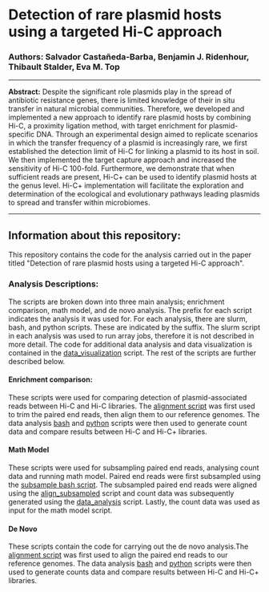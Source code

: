 # Detection of rare plasmid hosts using a targeted Hi-C approach

###  **Authors:** Salvador Castañeda-Barba, Benjamin J. Ridenhour, Thibault Stalder, Eva M. Top

**********

**Abstract:** Despite the significant role plasmids play in the spread of antibiotic resistance genes, there is limited knowledge of their in situ transfer in natural microbial communities. Therefore, we developed and implemented a new approach to identify rare plasmid hosts by combining Hi-C, a proximity ligation method, with target enrichment for plasmid-specific DNA. Through an experimental design aimed to replicate scenarios in which the transfer frequency of a plasmid is increasingly rare, we first established the detection limit of Hi-C for linking a plasmid to its host in soil. We then implemented the target capture approach and increased the sensitivity of Hi-C 100-fold. Furthermore, we demonstrate that when sufficient reads are present, Hi-C+ can be used to identify plasmid hosts at the genus level. Hi-C+ implementation will facilitate the exploration and determination of the ecological and evolutionary pathways leading plasmids to spread and transfer within microbiomes. 

**********

## Information about this repository:  

This repository contains the code for the analysis carried out in the paper titled "Detection of rare plasmid hosts using a targeted Hi-C approach". 

### **Analysis Descriptions:**
The scripts are broken down into three main analysis; enrichment comparison, math model, and de novo analysis. The prefix for each script indicates the analysis it was used for. For each analysis, there are slurm, bash, and python scripts. These are indicated by the suffix. The slurm script in each analysis was used to run array jobs, therefore it is not described in more detail. The code for additional data analysis and data visualization is contained in the [data_visualization](https://github.com/scastanedabarba/hic_targetcapture/blob/5e8dd7612579f241a3bebec3fcd9a47594ce25af/data_visualization.ipynb) script. The rest of the scripts are further described below. 

#### **Enrichment comparison:**
These scripts were used for comparing detection of plasmid-associated reads between Hi-C and Hi-C libraries. The [alignment script](https://github.com/scastanedabarba/hic_targetcapture/blob/a2e40c8f7c3e2a94853462ef104d2afccf45450f/enrichment_comparison.alignment.sh) was first used to trim the paired end reads, then align them to our reference genomes. The data analysis [bash](https://github.com/scastanedabarba/hic_targetcapture/blob/a2e40c8f7c3e2a94853462ef104d2afccf45450f/enrichment_comparison.data_analysis.sh) and [python](https://github.com/scastanedabarba/hic_targetcapture/blob/a2e40c8f7c3e2a94853462ef104d2afccf45450f/enrichment_comparison.data_analysis.py) scripts were then used to generate count data and compare results between Hi-C and Hi-C+ libraries.

#### **Math Model**
These scripts were used for subsampling paired end reads, analysing count data and running math model. Paired end reads were first subsampled using the [subsample bash script](https://github.com/scastanedabarba/hic_targetcapture/blob/a2e40c8f7c3e2a94853462ef104d2afccf45450f/math_model.subsample.sh). The subsampled paired end reads were aligned using the [align_subsampled](https://github.com/scastanedabarba/hic_targetcapture/blob/a2e40c8f7c3e2a94853462ef104d2afccf45450f/math_model.align_subsampled.sh) script and count data was subsequently generated using the [data_analysis](https://github.com/scastanedabarba/hic_targetcapture/blob/a2e40c8f7c3e2a94853462ef104d2afccf45450f/math_model.data_analysis.py) script. Lastly, the count data was used as input for the math model script. 

#### **De Novo**
These scripts contain the code for carrying out the de novo analysis.The [alignment script](https://github.com/scastanedabarba/hic_targetcapture/blob/a2e40c8f7c3e2a94853462ef104d2afccf45450f/denovo.alignment.sh) was first used to align the paired end reads to our reference genomes. The data analysis [bash](https://github.com/scastanedabarba/hic_targetcapture/blob/a2e40c8f7c3e2a94853462ef104d2afccf45450f/denovo.data_analysis.sh) and [python](https://github.com/scastanedabarba/hic_targetcapture/blob/a2e40c8f7c3e2a94853462ef104d2afccf45450f/denovo.data_analysis.py) scripts were then used to generate counts data and compare results between Hi-C and Hi-C+ libraries.